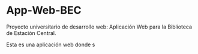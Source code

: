 # App-Web-BEC
Proyecto universitario de desarrollo web: Aplicación Web para la Biblioteca de Estación Central.

Esta es una aplicación web donde s
